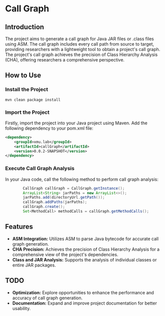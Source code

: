 # Call Graph

## Introduction

The project aims to generate a call graph for Java JAR files or .class files using ASM. The call graph includes every call path from source to target, providing researchers with a lightweight tool to obtain a project's call graph. The project's call graph achieves the precision of Class Hierarchy Analysis (CHA), offering researchers a comprehensive perspective.

## How to Use

### Install the Project

```shell
mvn clean package install
```

### Import the Project

Firstly, import the project into your Java project using Maven. Add the following dependency to your pom.xml file:

```xml
<dependency>
    <groupId>xmu.lab</groupId>
    <artifactId>callGraph</artifactId>
    <version>0.0.2-SNAPSHOT</version>
</dependency>
```

### Execute Call Graph Analysis

In your Java code, call the following method to perform call graph analysis:

```java
        CallGraph callGraph = CallGraph.getInstance();
        ArrayList<String> jarPaths = new ArrayList<>();
        jarPaths.add(directoryUrl.getPath());
        callGraph.addPaths(jarPaths);
        callGraph.create();
        Set<MethodCall> methodCalls = callGraph.getMethodCalls();
```

## Features

- **ASM Integration:** Utilizes ASM to parse Java bytecode for accurate call graph generation.
- **CHA Precision:** Achieves the precision of Class Hierarchy Analysis for a comprehensive view of the project's dependencies.
- **Class and JAR Analysis:** Supports the analysis of individual classes or entire JAR packages.

## TODO

- **Optimization:** Explore opportunities to enhance the performance and accuracy of call graph generation.
- **Documentation:** Expand and improve project documentation for better usability.
